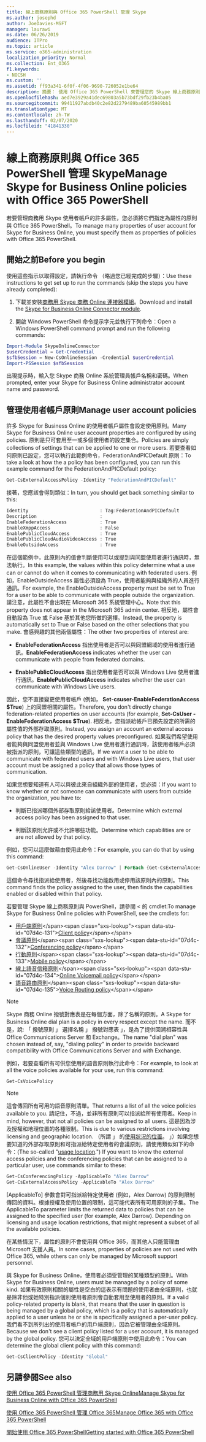 ```yaml
---
title: 線上商務原則與 Office 365 PowerShell 管理 Skype
ms.author: josephd
author: JoeDavies-MSFT
manager: laurawi
ms.date: 06/26/2019
audience: ITPro
ms.topic: article
ms.service: o365-administration
localization_priority: Normal
ms.collection: Ent_O365
f1.keywords:
- NOCSH
ms.custom: ''
ms.assetid: ff93a341-6f0f-4f06-9690-726052e1be64
description: 摘要： 使用 Office 365 PowerShell 來管理您的 Skype 線上商務原則的使用者帳戶內容。
ms.openlocfilehash: aed7e3929a41dec69803a5b73bdf29fb23b4ba05
ms.sourcegitcommit: 99411927abdb40c2e82d2279489ba60545989bb1
ms.translationtype: MT
ms.contentlocale: zh-TW
ms.lasthandoff: 02/07/2020
ms.locfileid: "41841330"
---
```

# <a name="manage-skype-for-business-online-policies-with-office-365-powershell"></a><span data-ttu-id="07d4c-103">線上商務原則與 Office 365 PowerShell 管理 Skype</span><span class="sxs-lookup"><span data-stu-id="07d4c-103">Manage Skype for Business Online policies with Office 365 PowerShell</span></span>

<span data-ttu-id="07d4c-104">若要管理商務用 Skype 使用者帳戶的許多屬性，您必須將它們指定為屬性的原則與 Office 365 PowerShell。</span><span class="sxs-lookup"><span data-stu-id="07d4c-104">To manage many properties of user account for Skype for Business Online, you must specify them as properties of policies with Office 365 PowerShell.</span></span>
  
## <a name="before-you-begin"></a><span data-ttu-id="07d4c-105">開始之前</span><span class="sxs-lookup"><span data-stu-id="07d4c-105">Before you begin</span></span>

<span data-ttu-id="07d4c-106">使用這些指示以取得設定，請執行命令 （略過您已經完成的步驟）：</span><span class="sxs-lookup"><span data-stu-id="07d4c-106">Use these instructions to get set up to run the commands (skip the steps you have already completed):</span></span>
  
1. <span data-ttu-id="07d4c-107">下載並安裝[商務用 Skype 商務 Online 連接器模組](https://www.microsoft.com/download/details.aspx?id=39366)。</span><span class="sxs-lookup"><span data-stu-id="07d4c-107">Download and install the [Skype for Business Online Connector module](https://www.microsoft.com/download/details.aspx?id=39366).</span></span>
    
2. <span data-ttu-id="07d4c-108">開啟 Windows PowerShell 命令提示字元並執行下列命令：</span><span class="sxs-lookup"><span data-stu-id="07d4c-108">Open a Windows PowerShell command prompt and run the following commands:</span></span> 
    
```powershell
Import-Module SkypeOnlineConnector
$userCredential = Get-Credential
$sfbSession = New-CsOnlineSession -Credential $userCredential
Import-PSSession $sfbSession
  ```

<span data-ttu-id="07d4c-109">出現提示時，輸入您 Skype 商務 Online 系統管理員帳戶名稱和密碼。</span><span class="sxs-lookup"><span data-stu-id="07d4c-109">When prompted, enter your Skype for Business Online administrator account name and password.</span></span>
    
## <a name="manage-user-account-policies"></a><span data-ttu-id="07d4c-110">管理使用者帳戶原則</span><span class="sxs-lookup"><span data-stu-id="07d4c-110">Manage user account policies</span></span>

<span data-ttu-id="07d4c-111">許多 Skype for Business Online 的使用者帳戶屬性會設定使用原則。</span><span class="sxs-lookup"><span data-stu-id="07d4c-111">Many Skype for Business Online user account properties are configured by using policies.</span></span> <span data-ttu-id="07d4c-112">原則是只可套用至一或多個使用者的設定集合。</span><span class="sxs-lookup"><span data-stu-id="07d4c-112">Policies are simply collections of settings that can be applied to one or more users.</span></span> <span data-ttu-id="07d4c-113">若要查看如何原則已設定，您可以執行此範例命令，FederationAndPICDefault 原則：</span><span class="sxs-lookup"><span data-stu-id="07d4c-113">To take a look at how the a policy has been configured, you can run this example command for the FederationAndPICDefault policy:</span></span>
  
```powershell
Get-CsExternalAccessPolicy -Identity "FederationAndPICDefault"
```

<span data-ttu-id="07d4c-114">接著，您應該會得到類似：</span><span class="sxs-lookup"><span data-stu-id="07d4c-114">In turn, you should get back something similar to this:</span></span>
  
```powershell
Identity                          : Tag:FederationAndPICDefault
Description                       :
EnableFederationAccess            : True
EnableXmppAccess                  : False
EnablePublicCloudAccess           : True
EnablePublicCloudAudioVideoAccess : True
EnableOutsideAccess               : True
```

<span data-ttu-id="07d4c-115">在這個範例中，此原則內的值會判斷使用可以或提到與同盟使用者進行通訊時，無法執行。</span><span class="sxs-lookup"><span data-stu-id="07d4c-115">In this example, the values within this policy determine what a use can or cannot do when it comes to communicating with federated users.</span></span> <span data-ttu-id="07d4c-116">例如，EnableOutsideAccess 屬性必須設為 True，使用者能夠與組織外的人員進行通訊。</span><span class="sxs-lookup"><span data-stu-id="07d4c-116">For example, the EnableOutsideAccess property must be set to True for a user to be able to communicate with people outside the organization.</span></span> <span data-ttu-id="07d4c-117">請注意，此屬性不會出現在 Microsoft 365 系統管理中心。</span><span class="sxs-lookup"><span data-stu-id="07d4c-117">Note that this property does not appear in the Microsoft 365 admin center.</span></span> <span data-ttu-id="07d4c-118">相反地，屬性會自動設為 True 或 False 基於其他您所做的選擇。</span><span class="sxs-lookup"><span data-stu-id="07d4c-118">Instead, the property is automatically set to True or False based on the other selections that you make.</span></span> <span data-ttu-id="07d4c-119">會感興趣的其他兩個屬性：</span><span class="sxs-lookup"><span data-stu-id="07d4c-119">The other two properties of interest are:</span></span>
  
- <span data-ttu-id="07d4c-120">**EnableFederationAccess** 指出使用者是否可以與同盟網域的使用者進行通訊。</span><span class="sxs-lookup"><span data-stu-id="07d4c-120">**EnableFederationAccess** indicates whether the user can communicate with people from federated domains.</span></span>
    
- <span data-ttu-id="07d4c-121">**EnablePublicCloudAccess** 指出使用者是否可以與 Windows Live 使用者進行通訊。</span><span class="sxs-lookup"><span data-stu-id="07d4c-121">**EnablePublicCloudAccess** indicates whether the user can communicate with Windows Live users.</span></span>
    
<span data-ttu-id="07d4c-122">因此，您不直接變更使用者帳戶 (例如， **Set-csuser-EnableFederationAccess $True**) 上的同盟相關的屬性。</span><span class="sxs-lookup"><span data-stu-id="07d4c-122">Therefore, you don't directly change federation-related properties on user accounts (for example, **Set-CsUser -EnableFederationAccess $True**).</span></span> <span data-ttu-id="07d4c-123">相反地，您指派給帳戶已預先設定的所需的屬性值的外部存取原則。</span><span class="sxs-lookup"><span data-stu-id="07d4c-123">Instead, you assign an account an external access policy that has the desired property values preconfigured.</span></span> <span data-ttu-id="07d4c-124">如果我們希望使用者能夠與同盟使用者並與 Windows Live 使用者進行通訊時，該使用者帳戶必須被指派的原則，可讓這些類型的通訊。</span><span class="sxs-lookup"><span data-stu-id="07d4c-124">If we want a user to be able to communicate with federated users and with Windows Live users, that user account must be assigned a policy that allows those types of communication.</span></span>
  
<span data-ttu-id="07d4c-125">如果您想要知道有人可以與彼此來自組織外部的使用者，您必須：</span><span class="sxs-lookup"><span data-stu-id="07d4c-125">If you want to know whether or not someone can communicate with users from outside the organization, you have to:</span></span>
  
- <span data-ttu-id="07d4c-126">判斷已指派哪個外部存取原則給該使用者。</span><span class="sxs-lookup"><span data-stu-id="07d4c-126">Determine which external access policy has been assigned to that user.</span></span>
    
- <span data-ttu-id="07d4c-127">判斷該原則允許或不允許哪些功能。</span><span class="sxs-lookup"><span data-stu-id="07d4c-127">Determine which capabilities are or are not allowed by that policy.</span></span>
    
<span data-ttu-id="07d4c-128">例如，您可以這麼做藉由使用此命令：</span><span class="sxs-lookup"><span data-stu-id="07d4c-128">For example, you can do that by using this command:</span></span>
  
```powershell
Get-CsOnlineUser -Identity "Alex Darrow" | ForEach {Get-CsExternalAccessPolicy -Identity $_.ExternalAccessPolicy}
```

<span data-ttu-id="07d4c-129">這個命令尋找指派給使用者，然後尋找功能啟用或停用該原則內的原則。</span><span class="sxs-lookup"><span data-stu-id="07d4c-129">This command finds the policy assigned to the user, then finds the capabilities enabled or disabled within that policy.</span></span>
  
<span data-ttu-id="07d4c-130">若要管理 Skype 線上商務原則與 PowerShell，請參閱 < 的 cmdlet:</span><span class="sxs-lookup"><span data-stu-id="07d4c-130">To manage Skype for Business Online policies with PowerShell, see the cmdlets for:</span></span>

- <span data-ttu-id="07d4c-131">[用戶端原則](https://docs.microsoft.com/previous-versions//mt228132(v=technet.10)#client-policy-cmdlets)</span><span class="sxs-lookup"><span data-stu-id="07d4c-131">[Client policy](https://docs.microsoft.com/previous-versions//mt228132(v=technet.10)#client-policy-cmdlets)</span></span>
- <span data-ttu-id="07d4c-132">[會議原則](https://docs.microsoft.com/previous-versions//mt228132(v=technet.10)#conferencing-policy-cmdlets)</span><span class="sxs-lookup"><span data-stu-id="07d4c-132">[Conferencing policy](https://docs.microsoft.com/previous-versions//mt228132(v=technet.10)#conferencing-policy-cmdlets)</span></span>
- <span data-ttu-id="07d4c-133">[行動原則](https://docs.microsoft.com/previous-versions//mt228132(v=technet.10)#mobile-policy-cmdlets)</span><span class="sxs-lookup"><span data-stu-id="07d4c-133">[Mobile policy](https://docs.microsoft.com/previous-versions//mt228132(v=technet.10)#mobile-policy-cmdlets)</span></span>
- <span data-ttu-id="07d4c-134">[線上語音信箱原則](https://docs.microsoft.com/previous-versions//mt228132(v=technet.10)#online-voicemail-policy-cmdlets)</span><span class="sxs-lookup"><span data-stu-id="07d4c-134">[Online Voicemail policy](https://docs.microsoft.com/previous-versions//mt228132(v=technet.10)#online-voicemail-policy-cmdlets)</span></span>
- <span data-ttu-id="07d4c-135">[語音路由原則](https://docs.microsoft.com/previous-versions//mt228132(v=technet.10)#voice-routing-policy-cmdlets)</span><span class="sxs-lookup"><span data-stu-id="07d4c-135">[Voice Routing policy](https://docs.microsoft.com/previous-versions//mt228132(v=technet.10)#voice-routing-policy-cmdlets)</span></span>


> [!NOTE]
> <span data-ttu-id="07d4c-136">Skype 商務 Online 撥號對應表是在每個方面，除了名稱的原則。</span><span class="sxs-lookup"><span data-stu-id="07d4c-136">A Skype for Business Online dial plan is a policy in every respect except the name.</span></span> <span data-ttu-id="07d4c-137">而不是，說: 「 撥號原則 」 選擇名稱 」 撥號對應表 」，是為了提供回溯相容性與 Office Communications Server 和 Exchange。</span><span class="sxs-lookup"><span data-stu-id="07d4c-137">The name "dial plan" was chosen instead of, say, "dialing policy" in order to provide backward compatibility with Office Communications Server and with Exchange.</span></span> 
  
<span data-ttu-id="07d4c-138">例如，若要查看所有可供您使用的語音原則執行此命令：</span><span class="sxs-lookup"><span data-stu-id="07d4c-138">For example, to look at all the voice policies available for your use, run this command:</span></span>
  
```powershell
Get-CsVoicePolicy
```

> [!NOTE]
> <span data-ttu-id="07d4c-139">這會傳回所有可用的語音原則清單。</span><span class="sxs-lookup"><span data-stu-id="07d4c-139">That returns a list of all the voice policies available to you.</span></span> <span data-ttu-id="07d4c-140">請記住，不過，並非所有原則可以指派給所有使用者。</span><span class="sxs-lookup"><span data-stu-id="07d4c-140">Keep in mind, however, that not all policies can be assigned to all users.</span></span> <span data-ttu-id="07d4c-141">這是因為涉及授權和地理位置的各種限制。</span><span class="sxs-lookup"><span data-stu-id="07d4c-141">This is due to various restrictions involving licensing and geographic location.</span></span> <span data-ttu-id="07d4c-142">（所謂 」 的[使用狀況的位置](https://msdn.microsoft.com/library/azure/dn194136.aspx)。 」）如果您想要知道的外部存取原則和可指派給特定使用者的會議原則，請使用類似如下的命令：</span><span class="sxs-lookup"><span data-stu-id="07d4c-142">(The so-called "[usage location](https://msdn.microsoft.com/library/azure/dn194136.aspx).") If you want to know the external access policies and the conferencing policies that can be assigned to a particular user, use commands similar to these:</span></span> 

```powershell
Get-CsConferencingPolicy -ApplicableTo "Alex Darrow"
Get-CsExternalAccessPolicy -ApplicableTo "Alex Darrow"
```

<span data-ttu-id="07d4c-p106">[ApplicableTo] 參數會對可指派給特定使用者 (例如，Alex Darrow) 的原則限制傳回的資料。根據授權及使用位置的限制，這可能代表所有可用原則的子集。</span><span class="sxs-lookup"><span data-stu-id="07d4c-p106">The ApplicableTo parameter limits the returned data to policies that can be assigned to the specified user (for example, Alex Darrow). Depending on licensing and usage location restrictions, that might represent a subset of all the available policies.</span></span> 
  
<span data-ttu-id="07d4c-145">在某些情況下，屬性的原則不會使用與 Office 365，而其他人只能管理由 Microsoft 支援人員。</span><span class="sxs-lookup"><span data-stu-id="07d4c-145">In some cases, properties of policies are not used with Office 365, while others can only be managed by Microsoft support personnel.</span></span> 
  
<span data-ttu-id="07d4c-146">與 Skype for Business Online，使用者必須受管理的某種類型的原則。</span><span class="sxs-lookup"><span data-stu-id="07d4c-146">With Skype for Business Online, users must be managed by a policy of some kind.</span></span> <span data-ttu-id="07d4c-147">如果有效原則相關的屬性是空白的這表示有問題的使用者由全域原則，也就是除非他或她特別指派個別使用者原則會自動套用至使用者的原則。</span><span class="sxs-lookup"><span data-stu-id="07d4c-147">If a valid policy-related property is blank, that means that the user in question is being managed by a global policy, which is a policy that is automatically applied to a user unless he or she is specifically assigned a per-user policy.</span></span> <span data-ttu-id="07d4c-148">我們看不到所列出的使用者帳戶的用戶端原則，因為它被管理由全域原則。</span><span class="sxs-lookup"><span data-stu-id="07d4c-148">Because we don't see a client policy listed for a user account, it is managed by the global policy.</span></span> <span data-ttu-id="07d4c-149">您可以決定全域的用戶端原則中使用此命令：</span><span class="sxs-lookup"><span data-stu-id="07d4c-149">You can determine the global client policy with this command:</span></span>
  
```powershell
Get-CsClientPolicy -Identity "Global"
```

## <a name="see-also"></a><span data-ttu-id="07d4c-150">另請參閱</span><span class="sxs-lookup"><span data-stu-id="07d4c-150">See also</span></span>

[<span data-ttu-id="07d4c-151">使用 Office 365 PowerShell 管理商務用 Skype Online</span><span class="sxs-lookup"><span data-stu-id="07d4c-151">Manage Skype for Business Online with Office 365 PowerShell</span></span>](manage-skype-for-business-online-with-office-365-powershell.md)
  
[<span data-ttu-id="07d4c-152">使用 Office 365 PowerShell 管理 Office 365</span><span class="sxs-lookup"><span data-stu-id="07d4c-152">Manage Office 365 with Office 365 PowerShell</span></span>](manage-office-365-with-office-365-powershell.md)
  
[<span data-ttu-id="07d4c-153">開始使用 Office 365 PowerShell</span><span class="sxs-lookup"><span data-stu-id="07d4c-153">Getting started with Office 365 PowerShell</span></span>](getting-started-with-office-365-powershell.md)

